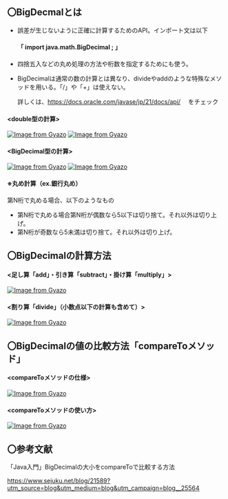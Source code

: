 ## 〇BigDecmalとは
- 誤差が生じないように正確に計算するためのAPI。インポート文は以下
     #### 「 import java.math.BigDecimal ; 」
- 四捨五入などの丸め処理の方法や桁数を指定するためにも使う。
- BigDecimalは通常の数の計算とは異なり、divideやaddのような特殊なメソッドを用いる。「/」や「+」は使えない。

    詳しくは、https://docs.oracle.com/javase/jp/21/docs/api/ 　をチェック

#### <double型の計算>
[![Image from Gyazo](https://i.gyazo.com/371dd2c86c62a7bc30947e71cb672517.png)](https://gyazo.com/371dd2c86c62a7bc30947e71cb672517)
[![Image from Gyazo](https://i.gyazo.com/7c2bab20a1c25752f34dca8dd7b81095.png)](https://gyazo.com/7c2bab20a1c25752f34dca8dd7b81095)

#### <BigDecimal型の計算>
[![Image from Gyazo](https://i.gyazo.com/6d9c4a334ce9782e91b80e22eae5fd5a.png)](https://gyazo.com/6d9c4a334ce9782e91b80e22eae5fd5a)
[![Image from Gyazo](https://i.gyazo.com/b82c545ba3d833400057f2b7eea103e0.png)](https://gyazo.com/b82c545ba3d833400057f2b7eea103e0)

#### ※丸め計算（ex.銀行丸め）
第N桁で丸める場合、以下のようなもの
- 第N桁で丸める場合第N桁が偶数なら5以下は切り捨て。それ以外は切り上げ。
- 第N桁が奇数なら5未満は切り捨て。それ以外は切り上げ。

## 〇BigDecimalの計算方法

#### <足し算「add」・引き算「subtract」・掛け算「multiply」>
[![Image from Gyazo](https://i.gyazo.com/508f25b99e1b9f358a47f8461cba0aa2.png)](https://gyazo.com/508f25b99e1b9f358a47f8461cba0aa2)

#### <割り算「divide」（小数点以下の計算も含めて）>
[![Image from Gyazo](https://i.gyazo.com/9b5a660dfd8f60b9aae879ab6f0c3165.png)](https://gyazo.com/9b5a660dfd8f60b9aae879ab6f0c3165)

## 〇BigDecimalの値の比較方法「compareToメソッド」
#### <compareToメソッドの仕様>
[![Image from Gyazo](https://i.gyazo.com/80c7864a74862459907c79321ecf4822.png)](https://gyazo.com/80c7864a74862459907c79321ecf4822)

#### <compareToメソッドの使い方>
[![Image from Gyazo](https://i.gyazo.com/a3a730c4f04df0d11a836e6ef8f8c0f2.png)](https://gyazo.com/a3a730c4f04df0d11a836e6ef8f8c0f2)

## 〇参考文献
「Java入門」BigDecimalの大小をcompareToで比較する方法

https://www.sejuku.net/blog/21589?utm_source=blog&utm_medium=blog&utm_campaign=blog__25564
